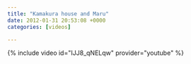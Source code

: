 ```yaml
---
title: "Kamakura house and Maru"
date: 2012-01-31 20:53:08 +0000
categories: [videos]

---
```

{% include video id="IJJ8_qNELqw" provider="youtube" %}
